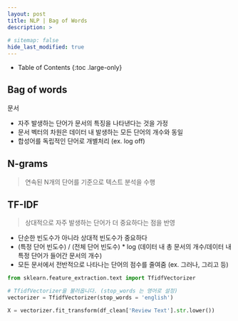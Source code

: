 ```yaml
---
layout: post
title: NLP | Bag of Words
description: >
  
# sitemap: false
hide_last_modified: true
---
```


- Table of Contents
{:toc .large-only}


## Bag of words

문서

- 자주 발생하는 단어가 문서의 특징을 나타낸다는 것을 가정
- 문서 벡터의 차원은 데이터 내 발생하는 모든 단어의 개수와 동일
- 합성어를 독립적인 단어로 개별처리 (ex. log off)


## N-grams
> 연속된 N개의 단어를 기준으로 텍스트 분석을 수행


## TF-IDF
> 상대적으로 자주 발생하는 단어가 더 중요하다는 점을 반영

- 단순한 빈도수가 아니라 상대적 빈도수가 중요하다
- (특정 단어 빈도수) / (전체 단어 빈도수) * log (데이터 내 총 문서의 개수/데이터 내 특정 단어가 들어간 문서의 개수)
- 모든 문서에서 전반적으로 나타나는 단어의 점수를 줄여줌 (ex. 그러나, 그리고 등)

~~~python
from sklearn.feature_extraction.text import TfidfVectorizer

# TfidfVectorizer을 불러옵니다. (stop_words 는 영어로 설정)
vectorizer = TfidfVectorizer(stop_words = 'english')

X = vectorizer.fit_transform(df_clean['Review Text'].str.lower())
~~~